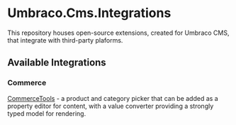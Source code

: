 # Umbraco.Cms.Integrations

This repository houses open-source extensions, created for Umbraco CMS, that integrate with third-party plaforms.

## Available Integrations

### Commerce

[CommerceTools](./src/Umbraco.Cms.Integrations.Commerce.CommerceTools/) - a product and category picker that can be added as a property editor for content, with a value converter providing a strongly typed model for rendering.
